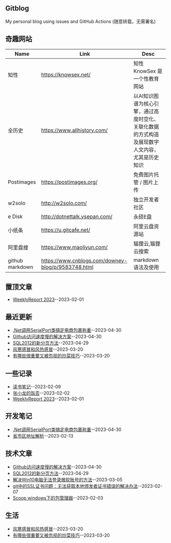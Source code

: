 ## Gitblog
My personal blog using issues and GitHub Actions (随意转载，无需署名)
## 奇趣网站
| Name | Link | Desc | 
 | ---- | ---- | ---- |
| 知性 | https://knowsex.net/ | 知性 KnowSex 是一个性教育网站 |
| 全历史 | https://www.allhistory.com/ | 以AI知识图谱为核心引擎，通过高度时空化、关联化数据的方式构造及展现数字人文内容，尤其是历史知识 |
| Postimages | https://postimages.org/ | 免费图片托管 / 图片上传 |
| w2solo | http://w2solo.com/ | 独立开发者社区 |
|  e Disk | http://dotnettalk.ysepan.com/ |  永硕E盘 |
|  小纸条  | https://u.gitcafe.net/ |  阿里云盘资源站 |
|  阿里盘搜 | https://www.maoliyun.com/ |  猫狸云,猫狸云搜索 |
|  github markdown | https://www.cnblogs.com/downey-blog/p/9583748.html |  markdown语法及使用 |
## 置顶文章
- [WeeklyReport 2023](https://github.com/haoz0x139/myblog/issues/1)--2023-02-01
## 最近更新
- [.Net调用SerialPort类搞定电商包裹称重](https://github.com/haoz0x139/myblog/issues/18)--2023-04-30
- [Github访问速度慢的解决方案](https://github.com/haoz0x139/myblog/issues/17)--2023-04-30
- [SQL2012的新分页方法](https://github.com/haoz0x139/myblog/issues/16)--2023-04-29
- [风寒感冒和风热感冒](https://github.com/haoz0x139/myblog/issues/15)--2023-03-20
- [有哪些很重要又被忽视的炒菜技巧](https://github.com/haoz0x139/myblog/issues/14)--2023-03-20
## 一些记录
- [读书笔记](https://github.com/haoz0x139/myblog/issues/11)--2023-02-09
- [张小龙的饭否](https://github.com/haoz0x139/myblog/issues/4)--2023-02-02
- [WeeklyReport 2023](https://github.com/haoz0x139/myblog/issues/1)--2023-02-01
## 开发笔记
- [.Net调用SerialPort类搞定电商包裹称重](https://github.com/haoz0x139/myblog/issues/18)--2023-04-30
- [省市区地址解析](https://github.com/haoz0x139/myblog/issues/12)--2023-02-13
## 技术文章
- [Github访问速度慢的解决方案](https://github.com/haoz0x139/myblog/issues/17)--2023-04-30
- [SQL2012的新分页方法](https://github.com/haoz0x139/myblog/issues/16)--2023-04-29
- [解决Win10电脑无法登录微软账号的方法](https://github.com/haoz0x139/myblog/issues/13)--2023-03-05
- [git中的SSL证书问题：无法获取本地颁发者证书错误的解决办法](https://github.com/haoz0x139/myblog/issues/10)--2023-02-07
- [Scoop windows下的包管理器](https://github.com/haoz0x139/myblog/issues/9)--2023-02-03
## 生活
- [风寒感冒和风热感冒](https://github.com/haoz0x139/myblog/issues/15)--2023-03-20
- [有哪些很重要又被忽视的炒菜技巧](https://github.com/haoz0x139/myblog/issues/14)--2023-03-20
